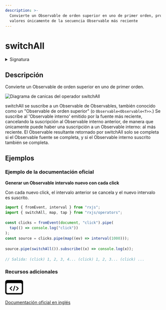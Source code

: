 ```yaml
---
description: >-
  Convierte un Observable de orden superior en uno de primer orden, produciendo
  valores únicamente de la secuencia Observable más reciente
---
```


# switchAll

<details>

<summary>Signatura</summary>

#### Firma

`switchAll<T>(): OperatorFunction<ObservableInput<T>, T>`

#### Parámetros

No recibe ningún parámetro.

#### Retorna

`OperatorFunction<ObservableInput<T>, T>`

</details>

## Descripción

Convierte un Observable de orden superior en uno de primer orden.

![Diagrama de canicas del operador switchAll](assets/images/marble-diagrams/join-creation/switchAll.png)

switchAll se suscribe a un Observable de Observables, también conocido como un "Observable de orden superior" (o `Observable<Observable<T>>`.) Se suscribe al 'Observable interno' emitido por la fuente más reciente, cancelando la suscripción al Observable interno anterior, de manera que únicamente puede haber una suscripción a un Observable interno: al más reciente. El Observable resultante retornado por switchAll solo se completa si el Observable fuente se completa, y si el Observable interno suscrito también se completa.

## Ejemplos

### Ejemplo de la documentación oficial

**Generar un Observable intervalo nuevo con cada click**

Con cada nuevo click, el intervalo anterior se cancela y el nuevo intervalo es suscrito.

```javascript
import { fromEvent, interval } from "rxjs";
import { switchAll, map, tap } from "rxjs/operators";

const clicks = fromEvent(document, "click").pipe(
  tap(() => console.log("click"))
);
const source = clicks.pipe(map((ev) => interval(1000)));

source.pipe(switchAll()).subscribe((x) => console.log(x));

// Salida: (click) 1, 2, 3, 4... (click) 1, 2, 3... (click) ...
```

### Recursos adicionales

[![Source code](assets/icons/source-code.png)](https://github.com/ReactiveX/rxjs/blob/master/src/internal/operators/switchAll.ts)

[Documentación oficial en inglés](https://rxjs.dev/api/operators/switchAll)
